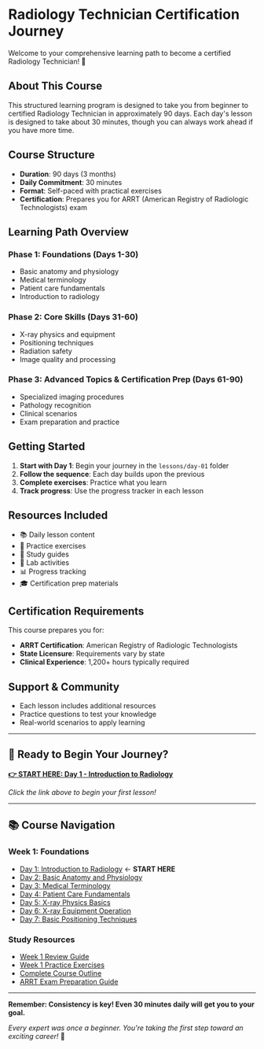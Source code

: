 # Radiology Technician Certification Journey

Welcome to your comprehensive learning path to become a certified Radiology Technician! 🏥

## About This Course

This structured learning program is designed to take you from beginner to certified Radiology Technician in approximately 90 days. Each day's lesson is designed to take about 30 minutes, though you can always work ahead if you have more time.

## Course Structure

- **Duration**: 90 days (3 months)
- **Daily Commitment**: 30 minutes
- **Format**: Self-paced with practical exercises
- **Certification**: Prepares you for ARRT (American Registry of Radiologic Technologists) exam

## Learning Path Overview

### Phase 1: Foundations (Days 1-30)
- Basic anatomy and physiology
- Medical terminology
- Patient care fundamentals
- Introduction to radiology

### Phase 2: Core Skills (Days 31-60)
- X-ray physics and equipment
- Positioning techniques
- Radiation safety
- Image quality and processing

### Phase 3: Advanced Topics & Certification Prep (Days 61-90)
- Specialized imaging procedures
- Pathology recognition
- Clinical scenarios
- Exam preparation and practice

## Getting Started

1. **Start with Day 1**: Begin your journey in the `lessons/day-01` folder
2. **Follow the sequence**: Each day builds upon the previous
3. **Complete exercises**: Practice what you learn
4. **Track progress**: Use the progress tracker in each lesson

## Resources Included

- 📚 Daily lesson content
- 🎯 Practice exercises
- 📝 Study guides
- 🧪 Lab activities
- 📊 Progress tracking
- 🎓 Certification prep materials

## Certification Requirements

This course prepares you for:
- **ARRT Certification**: American Registry of Radiologic Technologists
- **State Licensure**: Requirements vary by state
- **Clinical Experience**: 1,200+ hours typically required

## Support & Community

- Each lesson includes additional resources
- Practice questions to test your knowledge
- Real-world scenarios to apply learning

---

## 🚀 Ready to Begin Your Journey?

**[👉 START HERE: Day 1 - Introduction to Radiology](lessons/day-01/README.md)**

*Click the link above to begin your first lesson!*

---

## 📚 Course Navigation

### **Week 1: Foundations**
- [Day 1: Introduction to Radiology](lessons/day-01/README.md) ← **START HERE**
- [Day 2: Basic Anatomy and Physiology](lessons/day-02/README.md)
- [Day 3: Medical Terminology](lessons/day-03/README.md)
- [Day 4: Patient Care Fundamentals](lessons/day-04/README.md)
- [Day 5: X-ray Physics Basics](lessons/day-05/README.md)
- [Day 6: X-ray Equipment Operation](lessons/day-06/README.md)
- [Day 7: Basic Positioning Techniques](lessons/day-07/README.md)

### **Study Resources**
- [Week 1 Review Guide](study-guides/week-1-review.md)
- [Week 1 Practice Exercises](practice-exercises/week-1-practice.md)
- [Complete Course Outline](COURSE-OUTLINE.md)
- [ARRT Exam Preparation Guide](certification-prep/arrt-exam-guide.md)

---

**Remember: Consistency is key! Even 30 minutes daily will get you to your goal.**

*Every expert was once a beginner. You're taking the first step toward an exciting career!* 🚀